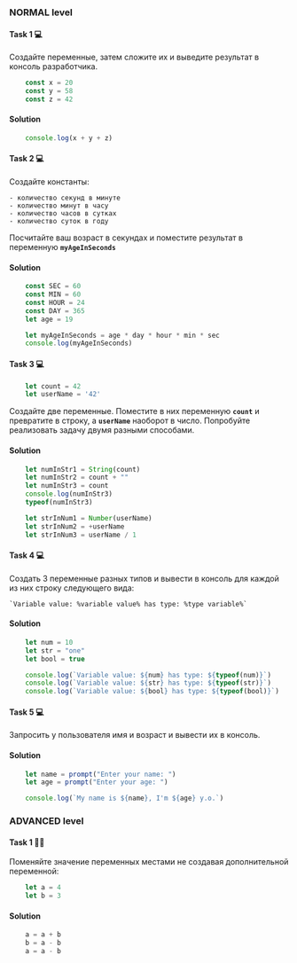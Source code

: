 ### NORMAL level

#### Task 1 💻

Создайте переменные, затем сложите их и выведите результат в консоль разработчика.

```javascript
    const x = 20
    const y = 58
    const z = 42
```

#### Solution

```javascript
    console.log(x + y + z)
```



#### Task 2 💻

Создайте константы:

    - количество секунд в минуте
    - количество минут в часу
    - количество часов в сутках
    - количество суток в году
    
Посчитайте ваш возраст в секундах и поместите результат в переменную **`myAgeInSeconds`**

#### Solution

```javascript
    const SEC = 60
    const MIN = 60
    const HOUR = 24
    const DAY = 365
    let age = 19

    let myAgeInSeconds = age * day * hour * min * sec
    console.log(myAgeInSeconds)
```



#### Task 3 💻

```javascript
    let count = 42
    let userName = '42'
```

Создайте две переменные. Поместите в них переменную **`count`** и превратите в строку, а **`userName`** наоборот в число. Попробуйте реализовать задачу двумя разными способами.

#### Solution

```javascript
    let numInStr1 = String(count)
    let numInStr2 = count + ""
    let numInStr3 = count
    console.log(numInStr3)
    typeof(numInStr3)

    let strInNum1 = Number(userName)
    let strInNum2 = +userName
    let strInNum3 = userName / 1
```



#### Task 4 💻
    
Создать 3 переменные разных типов и вывести в консоль для каждой из них строку следующего вида:    

    `Variable value: %variable value% has type: %type variable%`

#### Solution

```javascript
    let num = 10
    let str = "one"
    let bool = true

    console.log(`Variable value: ${num} has type: ${typeof(num)}`)
    console.log(`Variable value: ${str} has type: ${typeof(str)}`)
    console.log(`Variable value: ${bool} has type: ${typeof(bool)}`)
```



#### Task 5 💻

Запросить у пользователя имя и возраст и вывести их в консоль.

#### Solution

```javascript
    let name = prompt("Enter your name: ")
    let age = prompt("Enter your age: ")

    console.log(`My name is ${name}, I'm ${age} y.o.`)
```



### ADVANCED level

#### Task 1 👨‍🏫 

Поменяйте значение переменных местами не создавая дополнительной переменной:

```javascript
    let a = 4
    let b = 3
```

#### Solution

```javascript
    a = a + b
    b = a - b
    a = a - b
```